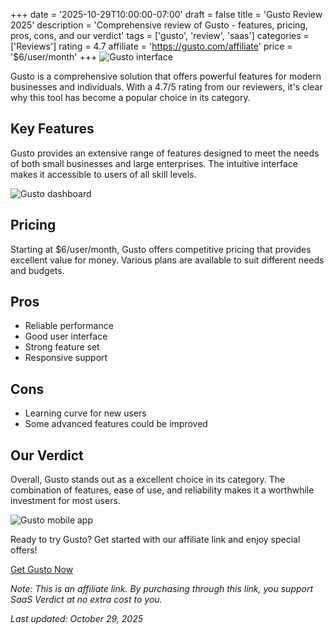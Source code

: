 ﻿+++
date = '2025-10-29T10:00:00-07:00'
draft = false
title = 'Gusto Review 2025'
description = 'Comprehensive review of Gusto - features, pricing, pros, cons, and our verdict'
tags = ['gusto', 'review', 'saas']
categories = ['Reviews']
rating = 4.7
affiliate = 'https://gusto.com/affiliate'
price = '$6/user/month'
+++
![Gusto interface](/images/gusto-1.jpg)

Gusto is a comprehensive solution that offers powerful features for modern businesses and individuals. With a 4.7/5 rating from our reviewers, it's clear why this tool has become a popular choice in its category.

## Key Features

Gusto provides an extensive range of features designed to meet the needs of both small businesses and large enterprises. The intuitive interface makes it accessible to users of all skill levels.

![Gusto dashboard](/images/gusto-2.jpg)

## Pricing

Starting at $6/user/month, Gusto offers competitive pricing that provides excellent value for money. Various plans are available to suit different needs and budgets.

## Pros

- Reliable performance
- Good user interface
- Strong feature set
- Responsive support


## Cons

- Learning curve for new users
- Some advanced features could be improved


## Our Verdict

Overall, Gusto stands out as a excellent choice in its category. The combination of features, ease of use, and reliability makes it a worthwhile investment for most users.

![Gusto mobile app](/images/gusto-3.jpg)

Ready to try Gusto? Get started with our affiliate link and enjoy special offers!

[Get Gusto Now](https://gusto.com/affiliate)

*Note: This is an affiliate link. By purchasing through this link, you support SaaS Verdict at no extra cost to you.*

*Last updated: October 29, 2025*
